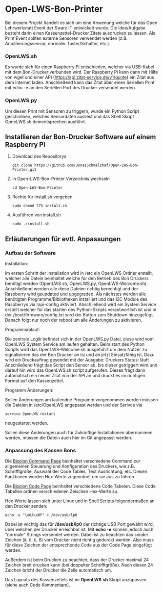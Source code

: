# Open-LWS-Bon-Printer
Bei diesem Projekt handelt es sich um eine Anwenung welche für das Open Lehrwerkstatt Event der Swarz IT entwickelt wurde. Die Idee/Aufgabe besteht darin einen Kassenzettel-Drucker Zitate ausdrucken zu lassen. Als Print Event sollten externe Sensoren verwendet werden (z.B. Annäherungssensor, normaler Taster/Schalter, etc.).

### OpenLWS.sh
Es wurde sich für einen Raspberry Pi entschieden, welcher via USB-Kabel mit dem Bon-Drucker verbunden wird. Der Raspberry Pi kann dann mit Hilfe von wget und einer API (https://api.zitat-service.de/v1/quote) ein Zitat aus dem Internet laden. Anschließend kann das Zitat über einen Seriellen Print mit echo -e an den Seriellen Port des Drucker versendet werden.

### OpenLWS.py
Um diesen Print mit Sensoren zu triggern, wurde ein Python Script geschrieben, welches Sensordaten ausliest und das Shell Skript OpneLWS.sh dementsprechen ausführt.

## Installieren der Bon-Drucker Software auf einem Raspberry PI
1. Download des Repositorys
    ```
    git clone https://github.com/JonasSchmalzhaf/Open-LWS-Bon-Printer.git
    ```

2. In Open-LWS-Bon-Printer Verzeichnis wechseln
    ```
    cd Open-LWS-Bon-Printer
    ```

3. Rechte für install.sh vergeben
    ```
    sudo chmod 775 install.sh
    ```

4. Ausführen von install.sh
    ```
    sudo ./install.sh
    ```

## Erläuterungen für evtl. Anpassungen
### Aufbau der Software
Installation:

Im ersten Schritt der Installation wird in /etc ein OpenLWS Ordner erstellt, welcher alle Datein beinhaltet welche für den Betrieb des Bon Druckers benötigt werden (OpenLWS.sh, OpenLWS.py, OpenLWS-Welcome.sh). Anschließend werden alle diese Dateien richtig berechtigt und der Raspberry wird geupdated und upgegraded.
Als nächstes werden alle benötigten Programme/Bibliotheken installiert und das I2C Module des Raspberrys via rapi-config aktiviert.
Abschließend wird ein System Service erstellt welcher für das starten des Python-Skripts verantwortlich ist und in der /boot/firmware/config.txt wird der Button zum Shutdown hinzugefügt.
Danach folgt nur noch der reboot um alle Änderungen zu aktivieren.


Programmablauf:

Die zentrale Logik befindet sich in der OpenLWS.py Datei, diese wird vom OpenLWS System Service am laufen gehalten. Beim start des Python Scripts wird das OpenLWS-Welcome.sh ausgeführt um dem Nutzer zu signalisieren das der Bon Drucker an ist und ab jetzt Einsatzfähig ist. Dazu wird ein Druckauftrag gesendet mit der Ausgabe:
    Druckers Status: läuft
Anschließend frägt das Script den Sensor ab, bis dieser getriggert wird und darauf hin wird das OpenLWS.sh script aufgerufen. Dieses frägt dann automatisch ein neues Zitat von der API an und druckt es im richtigen Format auf den Kassenzettel.


Programm Änderungen:

Sollen Änderungen am laufendne Programm vorgenommen werden müssen die Dateien in /etc/OpenLWS angepasst werden und der Serivce via
```
service OpenLWS restart
```
neugestartet werden.

Sollen diese Änderungen auch für Zukünftige Installationen übernommen werden, müssen die Datein auch hier im Git angepasst werden.

### Anpassung des Kassen Bons
Die [Bixolon Command Page](https://www.bixolon.com/_upload/manual/Manual_Command_Thermal_POS_Printer_ENG_V1.00[9].pdf) beinhaltet verschiedene Command zur allgemeinen Steuerung und Konfiguration des Druckers, wie z.B. Schrifftgröße, Auswahl der Code Tables, Text Ausrichtung, etc. Diesen Funktionen werden Hex-Werte zugeordnet um sie aus zu führen.

Die [Bixolon Code Page](https://www.bixolon.com/_upload/manual/Manual_Code_Page_Thermal_Label_ENG_V1.03[4].pdf) beinhaltet verschiedene Code Tabelen. Diese Code Tabellen ordnen verschiedenen Zeischen Hex-Werte zu.

Hex-Werte lassen sich unter Linux und in Shell Scripts folgendermaßen an den Drucker senden:
  ```
  echo -e "\x0A\x0F" > /dev/usb/lp0
  ```

Dabei ist wichtig das für **/dev/usb/lp0** der richtige USB Port gewählt wird, über welchen der Drucker erreichbar ist.
Mit **echo -e** können jedoch auch "normale" Strings versendet werden. Dabei ist zu beachten das sonder Zeichen (ä, ö, ü, ß) vom Drucker nicht richtig gedurckt werden. Also muss für diese Zeichen der entsprechende Code aus der Code Page eingefügt werden.

Außerdem ist beim Drucken zu beachten, dass der Drucker maximal 24 Zeichen breit drucken kann (bei doppelter Schrifftgröße). Nach diesen 24 Zeichen bricht der Drucker die Zeile automatisch um.

Das Layouts des Kassenzettels ist im **OpenLWS.sh** Skript anzupassen (siehe auch Code Kommentare).
